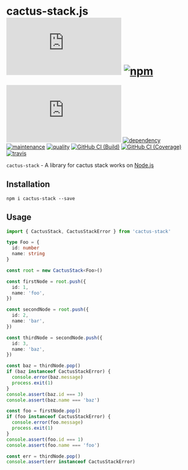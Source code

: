 # cactus-stack.js [![license][license-image]][license-url] [![npm][npm-image]][npm-url]

[![coverage][nyc-cov-image]][github-url] [![dependency][depencency-image]][dependency-url] [![maintenance][maintenance-image]][npmsio-url] [![quality][quality-image]][npmsio-url] [![GitHub CI (Build)][github-build-image]][github-build-url] [![GitHub CI (Coverage)][github-coverage-image]][github-coverage-url] [![travis][travis-image]][travis-url]

`cactus-stack` - A library for cactus stack works on [Node.js](https://nodejs.org/)

## Installation

```shell
npm i cactus-stack --save
```

## Usage

```typescript
import { CactusStack, CactusStackError } from 'cactus-stack'

type Foo = {
  id: number
  name: string
}

const root = new CactusStack<Foo>()

const firstNode = root.push({
  id: 1,
  name: 'foo',
})

const secondNode = root.push({
  id: 2,
  name: 'bar',
})

const thirdNode = secondNode.push({
  id: 3,
  name: 'baz',
})

const baz = thirdNode.pop()
if (baz instanceof CactusStackError) {
  console.error(baz.message)
  process.exit(1)
}
console.assert(baz.id === 3)
console.assert(baz.name === 'baz')

const foo = firstNode.pop()
if (foo instanceof CactusStackError) {
  console.error(foo.message)
  process.exit(1)
}
console.assert(foo.id === 1)
console.assert(foo.name === 'foo')

const err = thirdNode.pop()
console.assert(err instanceof CactusStackError)
```

[depencency-image]:https://img.shields.io/librariesio/release/npm/cactus-stack?logo=nodedotjs
[dependency-url]:https://npmjs.com/package/cactus-stack?activeTab=dependencies
[github-build-image]:https://github.com/kei-g/cactus-stack.js/actions/workflows/build.yml/badge.svg
[github-build-url]:https://github.com/kei-g/cactus-stack.js/actions/workflows/build.yml
[github-coverage-image]:https://github.com/kei-g/cactus-stack.js/actions/workflows/coverage.yml/badge.svg
[github-coverage-url]:https://github.com/kei-g/cactus-stack.js/actions/workflows/coverage.yml
[github-url]:https://github.com/kei-g/cactus-stack.js
[license-image]:https://img.shields.io/github/license/kei-g/cactus-stack.js
[license-url]:https://opensource.org/licenses/BSD-3-Clause
[maintenance-image]:https://img.shields.io/npms-io/maintenance-score/cactus-stack?logo=npm
[npm-image]:https://img.shields.io/npm/v/cactus-stack.svg?logo=npm
[npm-url]:https://npmjs.org/package/cactus-stack
[npmsio-url]:https://npms.io/search?q=cactus-stack
[nyc-cov-image]:https://img.shields.io/nycrc/kei-g/cactus-stack.js?config=.nycrc.json&label=coverage
[quality-image]:https://img.shields.io/npms-io/quality-score/cactus-stack?logo=npm
[travis-image]:https://img.shields.io/travis/com/kei-g/cactus-stack.js/main?label=build%20%26%20test&logo=travis
[travis-url]:https://app.travis-ci.com/kei-g/cactus-stack.js
